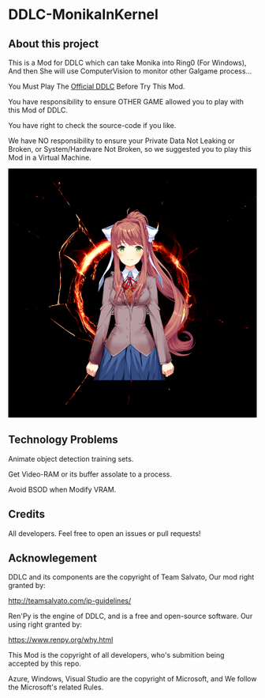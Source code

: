 # DDLC-MonikaInKernel

## About this project

This is a Mod for DDLC which can take Monika into Ring0 (For Windows), And then She will use ComputerVision to monitor other Galgame process...

You Must Play The [Official DDLC](https://ddlc.moe) Before Try This Mod.

You have responsibility to ensure OTHER GAME allowed you to play with this Mod of DDLC.

You have right to check the source-code if you like.

We have NO responsibility to ensure your Private Data Not Leaking or Broken, or System/Hardware Not Broken, so we suggested you to play this Mod in a Virtual Machine.

![plot](MonikaLogo.png)

## Technology Problems

Animate object detection training sets.

Get Video-RAM or its buffer assolate to a process.

Avoid BSOD when Modify VRAM.

## Credits

All developers. Feel free to open an issues or pull requests!

## Acknowlegement

DDLC and its components are the copyright of Team Salvato, Our mod right granted by:

http://teamsalvato.com/ip-guidelines/

Ren'Py is the engine of DDLC, and is a free and open-source software. Our using right granted by:

https://www.renpy.org/why.html

This Mod is the copyright of all developers, who's submition being accepted by this repo.

Azure, Windows, Visual Studio are the copyright of Microsoft, and We follow the Microsoft's related Rules.
